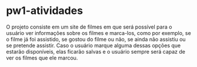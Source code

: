 # pw1-atividades

O projeto consiste em um site de filmes em que será possível para o usuário ver informações sobre os filmes e marca-los, como por exemplo, se o filme já foi assistido, se gostou do filme ou não, se ainda não assistiu ou se pretende assistir. Caso o usuário marque alguma dessas opções que estarão disponíveis, elas ficarão salvas e o usuário sempre será capaz de ver os filmes que ele marcou.

